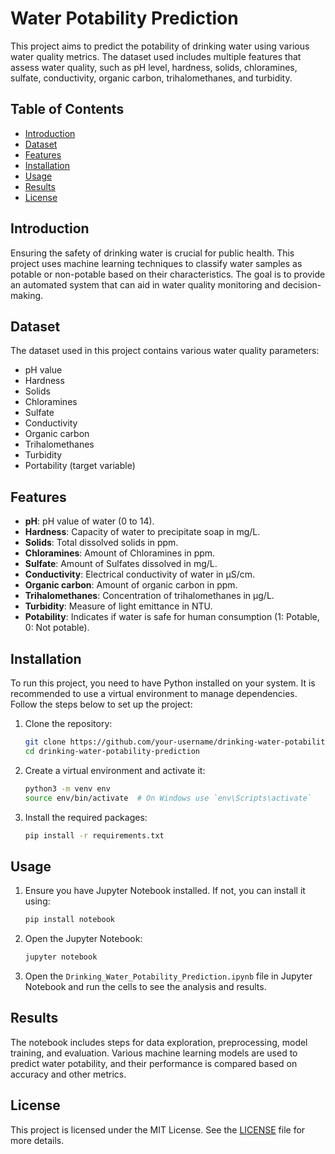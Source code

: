 

#  Water Potability Prediction

This project aims to predict the potability of drinking water using various water quality metrics. The dataset used includes multiple features that assess water quality, such as pH level, hardness, solids, chloramines, sulfate, conductivity, organic carbon, trihalomethanes, and turbidity.

## Table of Contents

- [Introduction](#introduction)
- [Dataset](#dataset)
- [Features](#features)
- [Installation](#installation)
- [Usage](#usage)
- [Results](#results)
- [License](#license)

## Introduction

Ensuring the safety of drinking water is crucial for public health. This project uses machine learning techniques to classify water samples as potable or non-potable based on their characteristics. The goal is to provide an automated system that can aid in water quality monitoring and decision-making.

## Dataset

The dataset used in this project contains various water quality parameters:
- pH value
- Hardness
- Solids
- Chloramines
- Sulfate
- Conductivity
- Organic carbon
- Trihalomethanes
- Turbidity
- Portability (target variable)

## Features

- **pH**: pH value of water (0 to 14).
- **Hardness**: Capacity of water to precipitate soap in mg/L.
- **Solids**: Total dissolved solids in ppm.
- **Chloramines**: Amount of Chloramines in ppm.
- **Sulfate**: Amount of Sulfates dissolved in mg/L.
- **Conductivity**: Electrical conductivity of water in μS/cm.
- **Organic carbon**: Amount of organic carbon in ppm.
- **Trihalomethanes**: Concentration of trihalomethanes in μg/L.
- **Turbidity**: Measure of light emittance in NTU.
- **Potability**: Indicates if water is safe for human consumption (1: Potable, 0: Not potable).

## Installation

To run this project, you need to have Python installed on your system. It is recommended to use a virtual environment to manage dependencies. Follow the steps below to set up the project:

1. Clone the repository:
    ```sh
    git clone https://github.com/your-username/drinking-water-potability-prediction.git
    cd drinking-water-potability-prediction
    ```

2. Create a virtual environment and activate it:
    ```sh
    python3 -m venv env
    source env/bin/activate  # On Windows use `env\Scripts\activate`
    ```

3. Install the required packages:
    ```sh
    pip install -r requirements.txt
    ```

## Usage

1. Ensure you have Jupyter Notebook installed. If not, you can install it using:
    ```sh
    pip install notebook
    ```

2. Open the Jupyter Notebook:
    ```sh
    jupyter notebook
    ```

3. Open the `Drinking_Water_Potability_Prediction.ipynb` file in Jupyter Notebook and run the cells to see the analysis and results.

## Results

The notebook includes steps for data exploration, preprocessing, model training, and evaluation. Various machine learning models are used to predict water potability, and their performance is compared based on accuracy and other metrics.

## License

This project is licensed under the MIT License. See the [LICENSE](LICENSE) file for more details.

